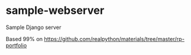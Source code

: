 # sample-webserver
Sample Django server

Based 99% on https://github.com/realpython/materials/tree/master/rp-portfolio
